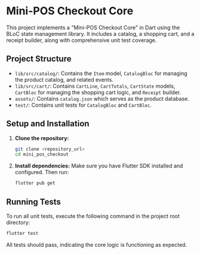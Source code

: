 # Mini-POS Checkout Core

This project implements a "Mini-POS Checkout Core" in Dart using the BLoC state management library. It includes a catalog, a shopping cart, and a receipt builder, along with comprehensive unit test coverage.

## Project Structure

- `lib/src/catalog/`: Contains the `Item` model, `CatalogBloc` for managing the product catalog, and related events.
- `lib/src/cart/`: Contains `CartLine`, `CartTotals`, `CartState` models, `CartBloc` for managing the shopping cart logic, and `Receipt` builder.
- `assets/`: Contains `catalog.json` which serves as the product database.
- `test/`: Contains unit tests for `CatalogBloc` and `CartBloc`.

## Setup and Installation

1.  **Clone the repository:**
    ```bash
    git clone <repository_url>
    cd mini_pos_checkout
    ```

2.  **Install dependencies:**
    Make sure you have Flutter SDK installed and configured. Then run:
    ```bash
    flutter pub get
    ```

## Running Tests

To run all unit tests, execute the following command in the project root directory:

```bash
flutter test
```

All tests should pass, indicating the core logic is functioning as expected.


